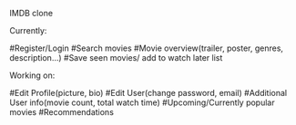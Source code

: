 IMDB clone

Currently:

#Register/Login #Search movies #Movie overview(trailer, poster, genres, description...) #Save seen movies/ add to watch later list

Working on:

#Edit Profile(picture, bio) #Edit User(change password, email) #Additional User info(movie count, total watch time) #Upcoming/Currently popular movies #Recommendations